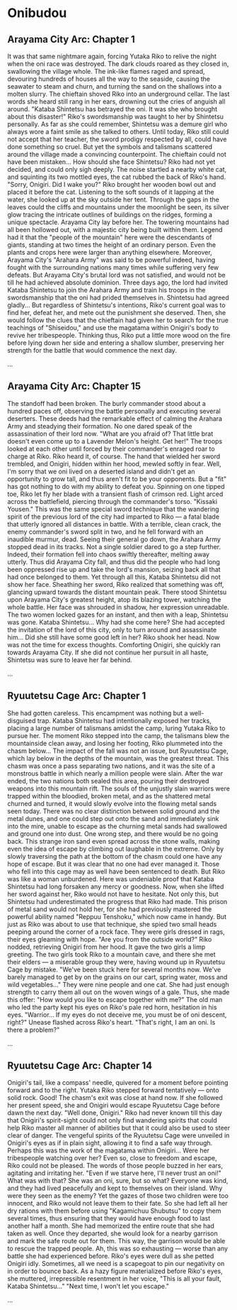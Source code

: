 # Onibudou

## Arayama City Arc: Chapter 1

It was that same nightmare again, forcing Yutaka Riko to relive the night when the oni race was destroyed. The dark
clouds roared as they closed in, swallowing the village whole. The ink-like flames raged and spread, devouring hundreds
of houses all the way to the seaside, causing the seawater to steam and churn, and turning the sand on the shallows into
a molten slurry. The chieftain shoved Riko into an underground cellar. The last words she heard still rang in her ears,
drowning out the cries of anguish all around. "Kataba Shintetsu has betrayed the oni. It was she who brought about this
disaster!" Riko's swordsmanship was taught to her by Shintetsu personally. As far as she could remember, Shintetsu was a
demure girl who always wore a faint smile as she talked to others. Until today, Riko still could not accept that her
teacher, the sword prodigy respected by all, could have done something so cruel. But yet the symbols and talismans
scattered around the village made a convincing counterpoint. The chieftain could not have been mistaken... How should
she face Shintetsu? Riko had not yet decided, and could only sigh deeply. The noise startled a nearby white cat, and
squinting its two mottled eyes, the cat rubbed the back of Riko's hand. "Sorry, Onigiri. Did I wake you?" Riko brought
her wooden bowl out and placed it before the cat. Listening to the soft sounds of it lapping at the water, she looked up
at the sky outside her tent. Through the gaps in the leaves could the cliffs and mountains under the moonlight be seen,
its silver glow tracing the intricate outlines of buildings on the ridges, forming a unique spectacle. Arayama City lay
before her. The towering mountains had all been hollowed out, with a majestic city being built within them. Legend had
it that the "people of the mountain" here were the descendants of giants, standing at two times the height of an
ordinary person. Even the plants and crops here were larger than anything elsewhere. Moreover, Arayama City's "Arahara
Army" was said to be powerful indeed, having fought with the surrounding nations many times while suffering very few
defeats. But Arayama City's brutal lord was not satisfied, and would not be till he had achieved absolute dominion.
Three days ago, the lord had invited Kataba Shintetsu to join the Arahara Army and train his troops in the swordsmanship
that the oni had prided themselves in. Shintetsu had agreed gladly... But regardless of Shintetsu's intentions, Riko's
current goal was to find her, defeat her, and mete out the punishment she deserved. Then, she would follow the clues
that the chieftain had given her to search for the true teachings of "Shiseidou," and use the magatama within Onigiri's
body to revive her tribespeople. Thinking thus, Riko put a little more wood on the fire before lying down her side and
entering a shallow slumber, preserving her strength for the battle that would commence the next day.

...

## Arayama City Arc: Chapter 15

The standoff had been broken. The burly commander stood about a hundred paces off, observing the battle personally and
executing several deserters. These deeds had the remarkable effect of calming the Arahara Army and steadying their
formation. No one dared speak of the assassination of their lord now. "What are you afraid of? That little brat doesn't
even come up to a Lavender Melon's height. Get her!" The troops looked at each other until forced by their commander's
enraged roar to charge at Riko. Riko heard it, of course. The hand that wielded her sword trembled, and Onigiri, hidden
within her hood, mewled softly in fear. Well, I'm sorry that we oni lived on a deserted island and didn't get an
opportunity to grow tall, and thus aren't fit to be your opponents. But a "fit" has got nothing to do with my ability to
defeat you. Spinning on one tipped toe, Riko let fly her blade with a transient flash of crimson red. Light arced across
the battlefield, piercing through the commander's torso. "Kissaki Yousen." This was the same special sword technique
that the wandering spirit of the previous lord of the city had imparted to Riko — a fatal blade that utterly ignored all
distances in battle. With a terrible, clean crack, the enemy commander's sword split in two, and he fell forward with an
inaudible murmur, dead. Seeing their general go down, the Arahara Army stopped dead in its tracks. Not a single soldier
dared to go a step further. Indeed, their formation fell into chaos swiftly thereafter, melting away utterly. Thus did
Arayama City fall, and thus did the people who had long been oppressed rise up and take the lord's mansion, seizing back
all that had once belonged to them. Yet through all this, Kataba Shintetsu did not show her face. Sheathing her sword,
Riko realized that something was off, glancing upward towards the distant mountain peak. There stood Shintetsu upon
Arayama City's greatest height, atop its blazing tower, watching the whole battle. Her face was shrouded in shadow, her
expression unreadable. The two women locked gazes for an instant, and then with a leap, Shintetsu was gone. Kataba
Shintetsu... Why had she come here? She had accepted the invitation of the lord of this city, only to turn around and
assassinate him... Did she still have some good left in her? Riko shook her head. Now was not the time for excess
thoughts. Comforting Onigiri, she quickly ran towards Arayama City. If she did not continue her pursuit in all haste,
Shintetsu was sure to leave her far behind.

...

## Ryuutetsu Cage Arc: Chapter 1

She had gotten careless. This encampment was nothing but a well-disguised trap. Kataba Shintetsu had intentionally
exposed her tracks, placing a large number of talismans amidst the camp, luring Yutaka Riko to pursue her. The moment
Riko stepped into the camp, the talismans blew the mountainside clean away, and losing her footing, Riko plummeted into
the chasm below... The impact of the fall was not an issue, but Ryuutetsu Cage, which lay below in the depths of the
mountain, was the greatest threat. This chasm was once a pass separating two nations, and it was the site of a monstrous
battle in which nearly a million people were slain. After the war ended, the two nations both sealed this area, pouring
their destroyed weapons into this mountain rift. The souls of the unjustly slain warriors were trapped within the
bloodied, broken metal, and as the shattered metal churned and turned, it would slowly evolve into the flowing metal
sands seen today. There was no clear distinction between solid ground and the metal dunes, and one could step out onto
the sand and immediately sink into the mire, unable to escape as the churning metal sands had swallowed and ground one
into dust. One wrong step, and there would be no going back. This strange iron sand even spread across the stone walls,
making even the idea of escape by climbing out laughable in the extreme. Only by slowly traversing the path at the
bottom of the chasm could one have any hope of escape. But it was clear that no one had ever managed it. Those who fell
into this cage may as well have been sentenced to death. But Riko was like a woman unburdened. Here was undeniable proof
that Kataba Shintetsu had long forsaken any mercy or goodness. Now, when she lifted her sword against her, Riko would
not have to hesitate. Not only this, but Shintetsu had underestimated the progress that Riko had made. This prison of
metal sand would not hold her, for she had previously mastered the powerful ability named "Reppuu Tenshoku," which now
came in handy. But just as Riko was about to use that technique, she spied two small heads peeping around the corner of
a rock face. They were girls dressed in rags, their eyes gleaming with hope. "Are you from the outside world?" Riko
nodded, retrieving Onigiri from her hood. It gave the two girls a limp greeting. The two girls took Riko to a mountain
cave, and there she met their elders — a miserable group they were, having wound up in Ryuutetsu Cage by mistake. "We've
been stuck here for several months now. We've barely managed to get by on the grains on our cart, spring water, moss and
wild vegetables..." They were nine people and one cat. She had just enough strength to carry them all out on the woven
wings of a gale. Thus, she made this offer: "How would you like to escape together with me?" The old man who led the
party kept his eyes on Riko's pale red horn, hesitation in his eyes. "Warrior... If my eyes do not deceive me, you must
be of oni descent, right?" Unease flashed across Riko's heart. "That's right, I am an oni. Is there a problem?"

...

## Ryuutetsu Cage Arc: Chapter 14

Onigiri's tail, like a compass' needle, quivered for a moment before pointing forward and to the right. Yutaka Riko
stepped forward tentatively — onto solid rock. Good! The chasm's exit was close at hand now. If she followed her present
speed, she and Onigiri would escape Ryuutetsu Cage before dawn the next day. "Well done, Onigiri." Riko had never known
till this day that Onigiri's spirit-sight could not only find wandering spirits that could help Riko master all manner
of abilities but that it could also be used to steer clear of danger. The vengeful spirits of the Ryuutetsu Cage were
unveiled in Onigiri's eyes as if in plain sight, allowing it to find a safe way through. Perhaps this was the work of
the magatama within Onigiri... Were her tribespeople watching over her? Even so, close to freedom and escape, Riko could
not be pleased. The words of those people buzzed in her ears, agitating and irritating her. "Even if we starve here,
I'll never trust an oni!" What was with that? She was an oni, sure, but so what? Everyone was kind, and they had lived
peacefully and kept to themselves on their island. Why were they seen as the enemy? Yet the gazes of those two children
were too innocent, and Riko would not leave them to their fate. So she had left all her dry rations with them before
using "Kagamichuu Shubutsu" to copy them several times, thus ensuring that they would have enough food to last another
half a month. She had memorized the entire route that she had taken as well. Once they departed, she would look for a
nearby garrison and mark the safe route out for them. This way, the garrison would be able to rescue the trapped people.
Ah, this was so exhausting — worse than any battle she had experienced before. Riko's eyes were dull as she petted
Onigiri idly. Sometimes, all we need is a scapegoat to pin our negativity on in order to bounce back. As a hazy figure
materialized before Riko's eyes, she muttered, irrepressible resentment in her voice, "This is all your fault, Kataba
Shintetsu..." "Next time, I won't let you escape."

...
